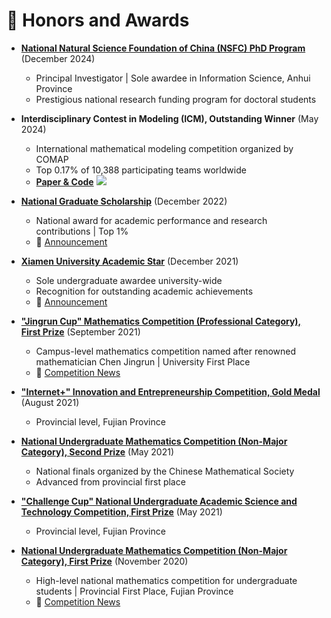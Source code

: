 # 🥇 Honors and Awards

- **[National Natural Science Foundation of China (NSFC) PhD Program](/docs/国自然.png)** (December 2024)
  - Principal Investigator | Sole awardee in Information Science, Anhui Province
  - Prestigious national research funding program for doctoral students

- **Interdisciplinary Contest in Modeling (ICM), Outstanding Winner** (May 2024)
  - International mathematical modeling competition organized by COMAP
  - Top 0.17% of 10,388 participating teams worldwide
  - [**Paper & Code**](https://github.com/ydchen0806/24ICM_E_O_Award_Paper_code) [![](https://img.shields.io/github/stars/ydchen0806/24ICM_E_O_Award_Paper_code?style=social&label=Code+Stars)](https://github.com/ydchen0806/24ICM_E_O_Award_Paper_code)

- **[National Graduate Scholarship](/docs/国奖证书研究生.pdf)** (December 2022)
  - National award for academic performance and research contributions | Top 1%
  - 🔗 [Announcement](https://iat.ustc.edu.cn/iat/x198/20221017/5920.html)

- **[Xiamen University Academic Star](/docs/学术之星奖杯.jpg)** (December 2021)
  - Sole undergraduate awardee university-wide
  - Recognition for outstanding academic achievements
  - 🔗 [Announcement](https://cee.xmu.edu.cn/info/1045/7524.htm)

- **["Jingrun Cup" Mathematics Competition (Professional Category), First Prize](/docs/景润杯奖状.pdf)** (September 2021)
  - Campus-level mathematics competition named after renowned mathematician Chen Jingrun | University First Place
  - 🔗 [Competition News](https://math.xmu.edu.cn/info/1024/11221.htm)

- **["Internet+" Innovation and Entrepreneurship Competition, Gold Medal](/docs/互联网+.png)** (August 2021)
  - Provincial level, Fujian Province

- **[National Undergraduate Mathematics Competition (Non-Major Category), Second Prize](/docs/数竞决赛.png)** (May 2021)
  - National finals organized by the Chinese Mathematical Society
  - Advanced from provincial first place

- **["Challenge Cup" National Undergraduate Academic Science and Technology Competition, First Prize](/docs/挑战杯.png)** (May 2021)
  - Provincial level, Fujian Province

- **[National Undergraduate Mathematics Competition (Non-Major Category), First Prize](/docs/数竞.png)** (November 2020)
  - High-level national mathematics competition for undergraduate students | Provincial First Place, Fujian Province
  - 🔗 [Competition News](https://math.xmu.edu.cn/info/1017/10611.htm)